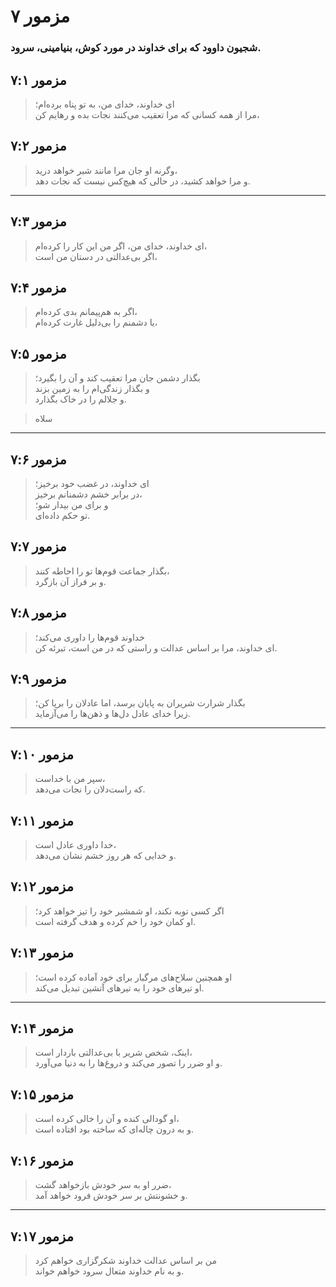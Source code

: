 # مزمور ۷

### شجیون داوود که برای خداوند در مورد کوش، بنیامینی، سرود.

## مزمور ۷:۱

> ای خداوند، خدای من، به تو پناه برده‌ام؛  
> مرا از همه کسانی که مرا تعقیب می‌کنند نجات بده و رهایم کن،

## مزمور ۷:۲

> وگرنه او جان مرا مانند شیر خواهد درید،  
> و مرا خواهد کشید، در حالی که هیچ‌کس نیست که نجات دهد.

---

## مزمور ۷:۳

> ای خداوند، خدای من، اگر من این کار را کرده‌ام،  
> اگر بی‌عدالتی در دستان من است،

## مزمور ۷:۴

> اگر به هم‌پیمانم بدی کرده‌ام،  
> یا دشمنم را بی‌دلیل غارت کرده‌ام،

## مزمور ۷:۵

> بگذار دشمن جان مرا تعقیب کند و آن را بگیرد؛  
> و بگذار زندگی‌ام را به زمین بزند  
> و جلالم را در خاک بگذارد.

> سلاه

---

## مزمور ۷:۶

> ای خداوند، در غضب خود برخیز؛  
> در برابر خشم دشمنانم برخیز،  
> و برای من بیدار شو؛  
> تو حکم داده‌ای.

## مزمور ۷:۷

> بگذار جماعت قوم‌ها تو را احاطه کنند،  
> و بر فراز آن بازگرد.

## مزمور ۷:۸

> خداوند قوم‌ها را داوری می‌کند؛  
> ای خداوند، مرا بر اساس عدالت و راستی که در من است، تبرئه کن.

## مزمور ۷:۹

> بگذار شرارت شریران به پایان برسد، اما عادلان را برپا کن؛  
> زیرا خدای عادل دل‌ها و ذهن‌ها را می‌آزماید.

---

## مزمور ۷:۱۰

> سپر من با خداست،  
> که راست‌دلان را نجات می‌دهد.

## مزمور ۷:۱۱

> خدا داوری عادل است،  
> و خدایی که هر روز خشم نشان می‌دهد.

## مزمور ۷:۱۲

> اگر کسی توبه نکند، او شمشیر خود را تیز خواهد کرد؛  
> او کمان خود را خم کرده و هدف گرفته است.

## مزمور ۷:۱۳

> او همچنین سلاح‌های مرگبار برای خود آماده کرده است؛  
> او تیرهای خود را به تیرهای آتشین تبدیل می‌کند.

---

## مزمور ۷:۱۴

> اینک، شخص شریر با بی‌عدالتی باردار است،  
> و او ضرر را تصور می‌کند و دروغ‌ها را به دنیا می‌آورد.

## مزمور ۷:۱۵

> او گودالی کنده و آن را خالی کرده است،  
> و به درون چاله‌ای که ساخته بود افتاده است.

## مزمور ۷:۱۶

> ضرر او به سر خودش بازخواهد گشت،  
> و خشونتش بر سر خودش فرود خواهد آمد.

---

## مزمور ۷:۱۷

> من بر اساس عدالت خداوند شکرگزاری خواهم کرد  
> و به نام خداوند متعال سرود خواهم خواند.
